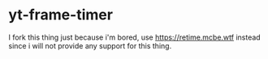 # yt-frame-timer
I fork this thing just because i'm bored, use https://retime.mcbe.wtf instead since i will not provide any support for this thing.
